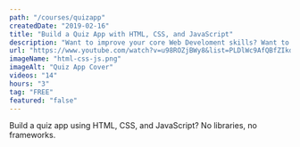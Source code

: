 ```yaml
---
path: "/courses/quizapp"
createdDate: "2019-02-16"
title: "Build a Quiz App with HTML, CSS, and JavaScript"
description: "Want to improve your core Web Develoment skills? Want to improve your knowledge of HTML, CSS, and JavaScript? In this course, you're going to learn how to build a Quiz application without the assistance of libraries or frameworks."
url: "https://www.youtube.com/watch?v=u98ROZjBWy8&list=PLDlWc9AfQBfZIkdVaOQXi1tizJeNJipEx"
imageName: "html-css-js.png"
imageAlt: "Quiz App Cover"
videos: "14"
hours: "3"
tag: "FREE"
featured: "false"
---
```


Build a quiz app using HTML, CSS, and JavaScript? No libraries, no frameworks.
